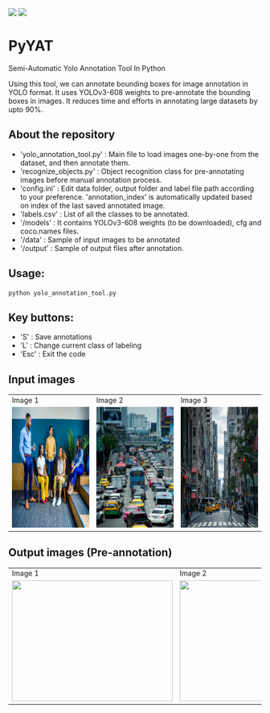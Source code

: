 <a href="https://linkedin.com/in/2vin"><img src="https://img.shields.io/badge/LinkedIn-0077B5?style=for-the-badge&logo=linkedin&logoColor=white"></img></a>
<a href="https://connect.vin"><img src="https://img.shields.io/badge/website-FF6A00?style=for-the-badge&logo=About.me&logoColor=white"></img></a>

# PyYAT
Semi-Automatic Yolo Annotation Tool In Python

Using this tool, we can annotate bounding boxes for image annotation in YOLO format. 
It uses YOLOv3-608 weights to pre-annotate the bounding boxes in images. It reduces time and efforts in annotating large datasets by upto 90%.

## About the repository
* 'yolo_annotation_tool.py' : Main file to load images one-by-one from the dataset, and then annotate them.
* 'recognize_objects.py' : Object recognition class for pre-annotating images before manual annotation process.
* 'config.ini' : Edit data folder, output folder and label file path according to your preference. 'annotation_index' is automatically updated based on index of the last saved annotated image.
* 'labels.csv' : List of all the classes to be annotated.
* '/models' : It contains YOLOv3-608 weights (to be downloaded), cfg and coco.names files.
* '/data' : Sample of input images to be annotated
* '/output' : Sample of output files after annotation.

## Usage:
```
python yolo_annotation_tool.py
```
## Key buttons:
* 'S' : Save annotations
* 'L' : Change current class of labeling
* 'Esc' :  Exit the code

## Input images

<table>
  <tr>
    <td>Image 1</td>
     <td>Image 2</td>
     <td>Image 3</td>
  </tr>
  <tr>
    <td><img src="https://github.com/2vin/PyYAT/blob/master/data/1.jpg" width=320 height=240></td>
    <td><img src="https://github.com/2vin/PyYAT/blob/master/data/2.jpg" width=320 height=240></td>
    <td><img src="https://github.com/2vin/PyYAT/blob/master/data/3.jpeg" width=320 height=240></td>
  </tr>
 </table>


## Output images (Pre-annotation)

<table>
  <tr>
    <td>Image 1</td>
     <td>Image 2</td>
     <td>Image 3</td>
  </tr>
  <tr>
    <td><img src="https://user-images.githubusercontent.com/38634222/175885476-e8b33fb0-f2be-4a4e-b1fc-ae493e03e85b.png" width=320 height=240></td>
    <td><img src="https://user-images.githubusercontent.com/38634222/175885461-93b0fafe-e135-4a76-9b6a-416de9a4513a.png" width=320 height=240></td>
    <td><img src="https://user-images.githubusercontent.com/38634222/175885482-baf10681-6ef5-45b5-873d-c4304e8fea73.png" width=320 height=240></td>
  </tr>
 </table>

